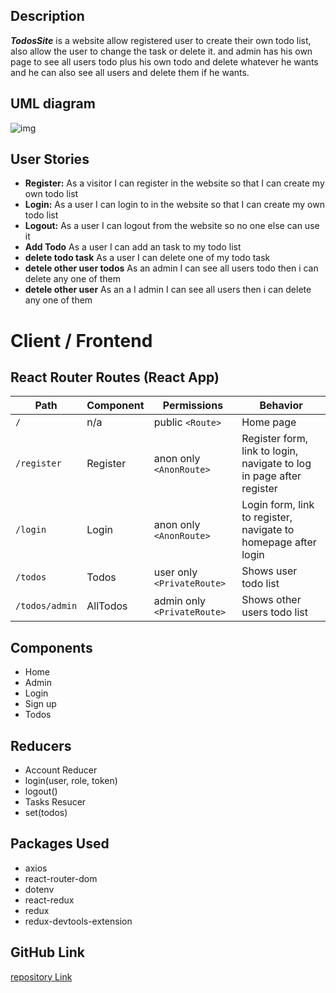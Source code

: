 ## Description

**_TodosSite_** is a website allow registered user to create their own todo list, also allow the user to change the task or delete it.
and admin has his own page to see all users todo plus his own todo and delete whatever he wants and he can also see all users and delete them if he wants.

## UML diagram
<img src='https://i.ibb.co/ZmkQh8s/Untitled-Diagram-drawio.png' alt='img'/>

## User Stories

- **Register:** As a visitor I can register in the website so that I can create my own todo list
- **Login:** As a user I can login to in the website so that I can create my own todo list
- **Logout:** As a user I can logout from the website so no one else can use it
- **Add Todo** As a user I can add an task to my todo list
- **delete todo task** As a user I can delete one of my todo task
- **detele other user todos** As an admin I can see all users todo then i can delete any one of them
- **detele other user** As an a I admin I can see all users then i can delete any one of them

# Client / Frontend

## React Router Routes (React App)

| Path        | Component | Permissions                 | Behavior                                                             |
| ----------- | --------- | --------------------------- | -------------------------------------------------------------------- |
| `/`         | n/a       | public `<Route>`            | Home page                                                            |
| `/register` | Register  | anon only `<AnonRoute>`     | Register form, link to login, navigate to log in page after register |
| `/login`    | Login     | anon only `<AnonRoute>`     | Login form, link to register, navigate to homepage after login       |
| `/todos`    | Todos     | user only `<PrivateRoute>`  | Shows user todo list                                                 |
| `/todos/admin` | AllTodos  | admin only `<PrivateRoute>` | Shows other users todo list                                          |

## Components

- Home
- Admin
- Login
- Sign up
- Todos

## Reducers

- Account Reducer
- login(user, role, token)
- logout()
- Tasks Resucer
- set(todos)



## Packages Used

- axios
- react-router-dom
- dotenv
- react-redux
- redux
- redux-devtools-extension



## GitHub Link

[repository Link](https://github.com/sulaiman122/w09d03)
